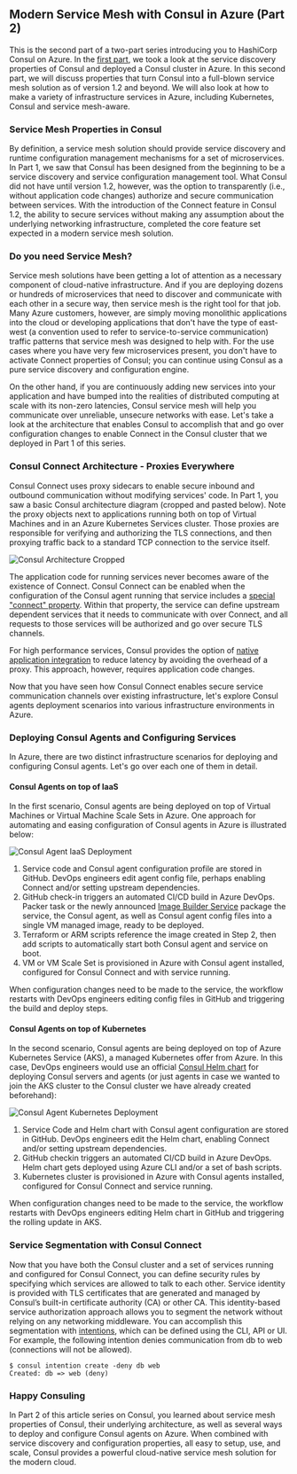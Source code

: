 ## Modern Service Mesh with Consul in Azure (Part 2)

This is the second part of a two-part series introducing you to HashiCorp Consul on Azure. In the [first part](https://open.microsoft.com/2018/10/04/use-case-modern-service-discovery-consul-azure-part-1/), we took a look at the service discovery properties of Consul and deployed a Consul cluster in Azure. In this second part, we will discuss properties that turn Consul into a full-blown service mesh solution as of version 1.2 and beyond. We will also look at how to make a variety of infrastructure services in Azure, including Kubernetes, Consul and service mesh-aware.

### Service Mesh Properties in Consul
By definition, a service mesh solution should provide service discovery and runtime configuration management mechanisms for a set of microservices. In Part 1, we saw that Consul has been designed from the beginning to be a service discovery and service configuration management tool. What Consul did not have until version 1.2, however, was the option to transparently (i.e., without application code changes) authorize and secure communication between services. With the introduction of the Connect feature in Consul 1.2, the ability to secure services without making any assumption about the underlying networking infrastructure, completed the core feature set expected in a modern service mesh solution.

### Do you need Service Mesh?
Service mesh solutions have been getting a lot of attention as a necessary component of cloud-native infrastructure. And if you are deploying dozens or hundreds of microservices that need to discover and communicate with each other in a secure way, then service mesh is the right tool for that job. Many Azure customers, however, are simply moving monolithic applications into the cloud or developing applications that don't have the type of east-west (a convention used to refer to service-to-service communication) traffic patterns that service mesh was designed to help with. For the use cases where you have very few microservices present, you don't have to activate Connect properties of Consul; you can continue using Consul as a pure service discovery and configuration engine. 

On the other hand, if you are continuously adding new services into your application and have bumped into the realities of distributed computing at scale with its non-zero latencies, Consul service mesh will help you communicate over unreliable, unsecure networks with ease. Let's take a look at the architecture that enables Consul to accomplish that and go over configuration changes to enable Connect in the Consul cluster that we deployed in Part 1 of this series.

### Consul Connect Architecture - Proxies Everywhere
Consul Connect uses proxy sidecars to enable secure inbound and outbound communication without modifying services' code. In Part 1, you saw a basic Consul architecture diagram (cropped and pasted below). Note the proxy objects next to applications running both on top of Virtual Machines and in an Azure Kubernetes Services cluster. Those proxies are responsible for verifying and authorizing the TLS connections, and then proxying traffic back to a standard TCP connection to the service itself.

![Consul Architecture Cropped](https://github.com/echuvyrov/consul-part2/blob/master/architecture_cropped.png)

The application code for running services never becomes aware of the existence of Connect. Consul Connect can be enabled when the configuration of the Consul agent running that service includes a [special "connect" property](https://www.consul.io/intro/getting-started/connect.html). Within that property, the service can define upstream dependent services that it needs to communicate with over Connect, and all requests to those services will be authorized and go over secure TLS channels. 

For high performance services, Consul provides the option of [native application integration](https://www.consul.io/docs/connect/native.html) to reduce latency by avoiding the overhead of a proxy. This approach, however, requires application code changes.

Now that you have seen how Consul Connect enables secure service communication channels over existing infrastructure, let's explore Consul agents deployment scenarios into various infrastructure environments in Azure.

### Deploying Consul Agents and Configuring Services
In Azure, there are two distinct infrastructure scenarios for deploying and configuring Consul agents. Let's go over each one of them in detail.

#### Consul Agents on top of IaaS
In the first scenario, Consul agents are being deployed on top of Virtual Machines or Virtual Machine Scale Sets in Azure. One approach for automating and easing configuration of Consul agents in Azure is illustrated below:


![Consul Agent IaaS Deployment](https://github.com/echuvyrov/consul-part2/blob/master/consulagent_iaas.png)

1. Service code and Consul agent configuration profile are stored in GitHub. DevOps engineers edit agent config file, perhaps enabling Connect and/or setting upstream dependencies.
2. GitHub check-in triggers an automated CI/CD build in Azure DevOps. Packer task or the newly announced [Image Builder Service](https://azure.microsoft.com/en-us/blog/announcing-private-preview-of-azure-vm-image-builder/) package the service, the Consul agent, as well as Consul agent config files into a single VM managed image, ready to be deployed.
3. Terraform or ARM scripts reference the image created in Step 2, then add scripts to automatically start both Consul agent and service on boot.
4. VM or VM Scale Set is provisioned in Azure with Consul agent installed, configured for Consul Connect and with service running.

When configuration changes need to be made to the service, the workflow restarts with DevOps engineers editing config files in GitHub and triggering the build and deploy steps.

#### Consul Agents on top of Kubernetes
In the second scenario, Consul agents are being deployed on top of Azure Kubernetes Service (AKS), a managed Kubernetes offer from Azure. In this case, DevOps engineers would use an official [Consul Helm chart](https://github.com/hashicorp/consul-helm) for deploying Consul servers and agents (or just agents in case we wanted to join the AKS cluster to the Consul cluster we have already created beforehand):


![Consul Agent Kubernetes Deployment](https://github.com/echuvyrov/consul-part2/blob/master/consulagent_kubernetes.png)

1. Service Code and Helm chart with Consul agent configuration are stored in GitHub. DevOps engineers edit the Helm chart, enabling Connect and/or setting upstream dependencies.
2. GitHub checkin triggers an automated CI/CD build in Azure DevOps. Helm chart gets deployed using Azure CLI and/or a set of bash scripts.
3. Kubernetes cluster is provisioned in Azure with Consul agents installed, configured for Consul Connect and service running.

When configuration changes need to be made to the service, the workflow restarts with DevOps engineers editing Helm chart in GitHub and triggering the rolling update in AKS.

### Service Segmentation with Consul Connect
Now that you have both the Consul cluster and a set of services running and configured for Consul Connect, you can define security rules by specifying which services are allowed to talk to each other. Service identity is provided with TLS certificates that are generated and managed by Consul’s built-in certificate authority (CA) or other CA. This identity-based service authorization approach allows you to segment the network without relying on any networking middleware. You can accomplish this segmentation with [intentions](https://www.consul.io/docs/connect/intentions.html), which can be defined using the CLI, API or UI. For example, the following intention denies communication from db to web (connections will not be allowed).

```
$ consul intention create -deny db web
Created: db => web (deny)
```

### Happy Consuling
In Part 2 of this article series on Consul, you learned about service mesh properties of Consul, their underlying architecture, as well as several ways to deploy and configure Consul agents on Azure. When combined with service discovery and configuration properties, all easy to setup, use, and scale, Consul provides a powerful cloud-native service mesh solution for the modern cloud.



